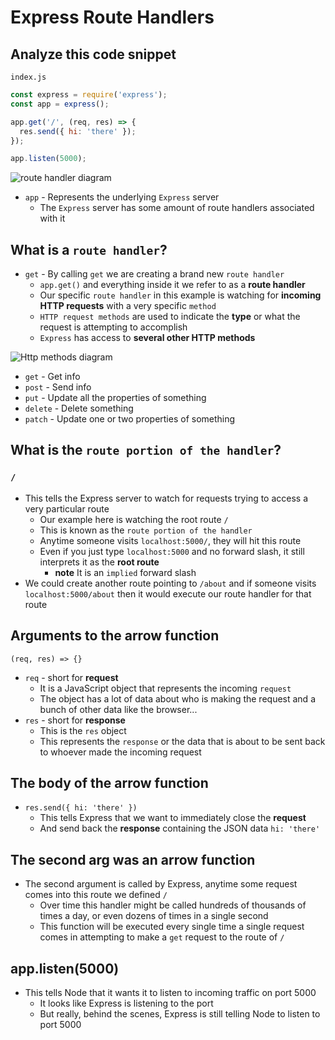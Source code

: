 # Express Route Handlers
## Analyze this code snippet

`index.js`

```js
const express = require('express');
const app = express();

app.get('/', (req, res) => {
  res.send({ hi: 'there' });
});

app.listen(5000);
```

![route handler diagram](https://i.imgur.com/OZ0LhiR.png)

* `app` - Represents the underlying `Express` server
    - The `Express` server has some amount of route handlers associated with it

## What is a `route handler`?
* `get` - By calling `get` we are creating a brand new `route handler`
    - `app.get()` and everything inside it we refer to as a **route handler**
    - Our specific `route handler` in this example is watching for **incoming HTTP requests** with a very specific `method`
    - `HTTP request methods` are used to indicate the **type** or what the request is attempting to accomplish
    - `Express` has access to **several other HTTP methods**

![Http methods diagram](https://i.imgur.com/6ZMIpgO.png)

* `get` - Get info
* `post` - Send info
* `put` - Update all the properties of something
* `delete` - Delete something
* `patch` - Update one or two properties of something

## What is the `route portion of the handler`?
### `/`
* This tells the Express server to watch for requests trying to access a very particular route
    - Our example here is watching the root route `/`
    - This is known as the `route portion of the handler`
    - Anytime someone visits `localhost:5000/`, they will hit this route
    - Even if you just type `localhost:5000` and no forward slash, it still interprets it as the **root route**
        + **note** It is an `implied` forward slash
* We could create another route pointing to `/about` and if someone visits `localhost:5000/about` then it would execute our route handler for that route

## Arguments to the arrow function
`(req, res) => {}`

* `req` - short for **request**
    - It is a JavaScript object that represents the incoming `request`
    - The object has a lot of data about who is making the request and a bunch of other data like the browser... 
* `res` - short for **response**
    - This is the `res` object
    - This represents the `response` or the data that is about to be sent back to whoever made the incoming request

## The body of the arrow function
* `res.send({ hi: 'there' })`
    - This tells Express that we want to immediately close the **request**
    - And send back the **response** containing the JSON data `hi: 'there'`

## The second arg was an arrow function
* The second argument is called by Express, anytime some request comes into this route we defined `/`
    - Over time this handler might be called hundreds of thousands of times a day, or even dozens of times in a single second
    - This function will be executed every single time a single request comes in attempting to make a `get` request to the route of `/`

## app.listen(5000)
* This tells Node that it wants it to listen to incoming traffic on port 5000
    - It looks like Express is listening to the port
    - But really, behind the scenes, Express is still telling Node to listen to port 5000
